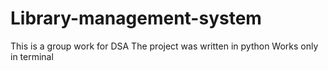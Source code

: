# Library-management-system
This is a group work for DSA
The project was written in python
Works only in terminal
